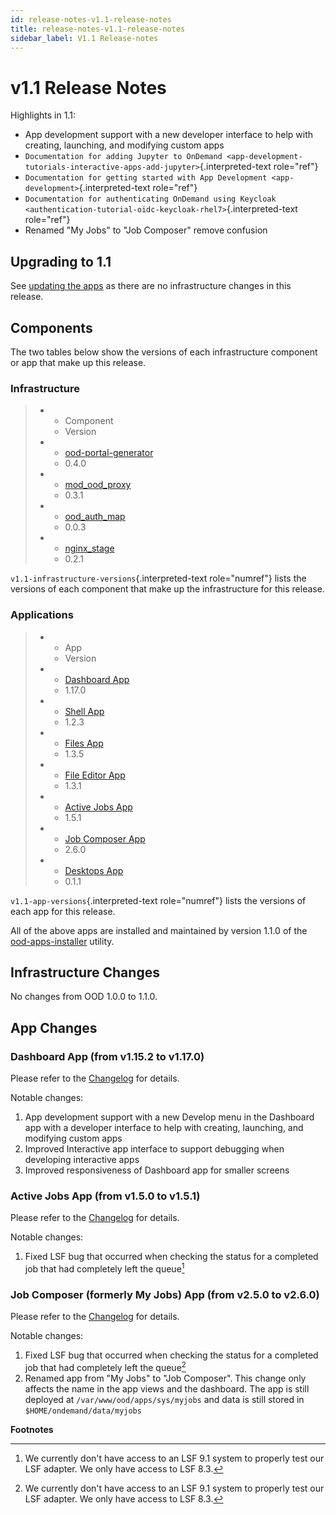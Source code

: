 ```yaml
---
id: release-notes-v1.1-release-notes
title: release-notes-v1.1-release-notes
sidebar_label: V1.1 Release-notes
---
```

v1.1 Release Notes
==================

Highlights in 1.1:

-   App development support with a new developer interface to help with
    creating, launching, and modifying custom apps
-   `Documentation for adding Jupyter to OnDemand <app-development-tutorials-interactive-apps-add-jupyter>`{.interpreted-text
    role="ref"}
-   `Documentation for getting started with App Development <app-development>`{.interpreted-text
    role="ref"}
-   `Documentation for authenticating OnDemand using Keycloak <authentication-tutorial-oidc-keycloak-rhel7>`{.interpreted-text
    role="ref"}
-   Renamed \"My Jobs\" to \"Job Composer\" remove confusion

Upgrading to 1.1
----------------

See [updating the
apps](https://osc.github.io/ood-documentation/release-1.2/updating/update-apps.html)
as there are no infrastructure changes in this release.

Components
----------

The two tables below show the versions of each infrastructure component
or app that make up this release.

### Infrastructure

> -   -   Component
>     -   Version
>
> -   -   [ood-portal-generator](https://github.com/OSC/ood-portal-generator)
>     -   0.4.0
>
> -   -   [mod\_ood\_proxy](https://github.com/OSC/mod_ood_proxy)
>     -   0.3.1
>
> -   -   [ood\_auth\_map](https://github.com/OSC/ood_auth_map)
>     -   0.0.3
>
> -   -   [nginx\_stage](https://github.com/OSC/nginx_stage)
>     -   0.2.1

`v1.1-infrastructure-versions`{.interpreted-text role="numref"} lists
the versions of each component that make up the infrastructure for this
release.

### Applications

> -   -   App
>     -   Version
>
> -   -   [Dashboard App](https://github.com/OSC/ood-dashboard)
>     -   1.17.0
>
> -   -   [Shell App](https://github.com/OSC/ood-shell)
>     -   1.2.3
>
> -   -   [Files App](https://github.com/OSC/ood-fileexplorer)
>     -   1.3.5
>
> -   -   [File Editor App](https://github.com/OSC/ood-fileeditor)
>     -   1.3.1
>
> -   -   [Active Jobs App](https://github.com/OSC/ood-activejobs)
>     -   1.5.1
>
> -   -   [Job Composer App](https://github.com/OSC/ood-myjobs)
>     -   2.6.0
>
> -   -   [Desktops App](https://github.com/OSC/bc_desktop)
>     -   0.1.1

`v1.1-app-versions`{.interpreted-text role="numref"} lists the versions
of each app for this release.

All of the above apps are installed and maintained by version 1.1.0 of
the [ood-apps-installer](https://github.com/OSC/ood-apps-installer)
utility.

Infrastructure Changes
----------------------

No changes from OOD 1.0.0 to 1.1.0.

App Changes
-----------

### Dashboard App (from v1.15.2 to v1.17.0)

Please refer to the
[Changelog](https://github.com/OSC/ood-dashboard/blob/v1.17.0/CHANGELOG.md)
for details.

Notable changes:

1.  App development support with a new Develop menu in the Dashboard app
    with a developer interface to help with creating, launching, and
    modifying custom apps
2.  Improved Interactive app interface to support debugging when
    developing interactive apps
3.  Improved responsiveness of Dashboard app for smaller screens

### Active Jobs App (from v1.5.0 to v1.5.1)

Please refer to the
[Changelog](https://github.com/OSC/ood-activejobs/blob/v1.5.1/CHANGELOG.md)
for details.

Notable changes:

1.  Fixed LSF bug that occurred when checking the status for a completed
    job that had completely left the queue[^1]

### Job Composer (formerly My Jobs) App (from v2.5.0 to v2.6.0)

Please refer to the
[Changelog](https://github.com/OSC/ood-myjobs/blob/v2.6.0/CHANGELOG.md)
for details.

Notable changes:

1.  Fixed LSF bug that occurred when checking the status for a completed
    job that had completely left the queue[^2]
2.  Renamed app from \"My Jobs\" to \"Job Composer\". This change only
    affects the name in the app views and the dashboard. The app is
    still deployed at `/var/www/ood/apps/sys/myjobs` and data is still
    stored in `$HOME/ondemand/data/myjobs`

**Footnotes**

[^1]: We currently don\'t have access to an LSF 9.1 system to properly
    test our LSF adapter. We only have access to LSF 8.3.

[^2]: We currently don\'t have access to an LSF 9.1 system to properly
    test our LSF adapter. We only have access to LSF 8.3.

